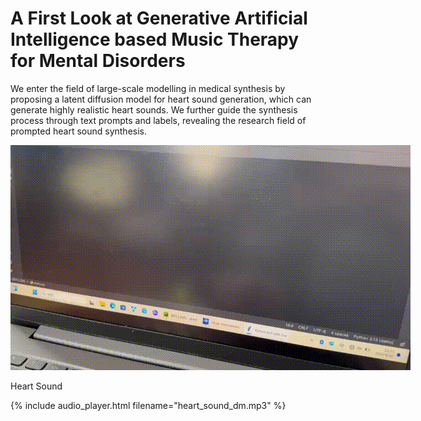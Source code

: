 # A First Look at Generative Artificial Intelligence based Music Therapy for Mental Disorders

We enter the field of large-scale modelling in medical synthesis by proposing a latent diffusion model for heart sound generation, which can generate highly realistic heart sounds. We further guide the synthesis process through text prompts and labels, revealing the research field of prompted heart sound synthesis.

<img src="files/2.gif" alt="evolution" style="max-width:none;">
<p class="caption">Heart Sound</p>

{% include audio_player.html filename="heart_sound_dm.mp3" %}